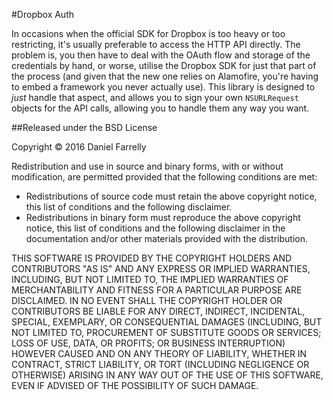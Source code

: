 #Dropbox Auth

In occasions when the official SDK for Dropbox is too heavy or too restricting, it's usually preferable to access the HTTP API directly. The problem is, you then have to deal with the OAuth flow and storage of the credentials by hand, or worse, utilise the Dropbox SDK for just that part of the process (and given that the new one relies on Alamofire, you're having to embed a framework you never actually use). This library is designed to _just_ handle that aspect, and allows you to sign your own `NSURLRequest` objects for the API calls, allowing you to handle them any way you want.

##Released under the BSD License

Copyright © 2016 Daniel Farrelly

Redistribution and use in source and binary forms, with or without modification,
are permitted provided that the following conditions are met:

*	Redistributions of source code must retain the above copyright notice, this list
	of conditions and the following disclaimer.
*	Redistributions in binary form must reproduce the above copyright notice, this
	list of conditions and the following disclaimer in the documentation and/or
	other materials provided with the distribution.

THIS SOFTWARE IS PROVIDED BY THE COPYRIGHT HOLDERS AND CONTRIBUTORS "AS IS" AND 
ANY EXPRESS OR IMPLIED WARRANTIES, INCLUDING, BUT NOT LIMITED TO, THE IMPLIED
WARRANTIES OF MERCHANTABILITY AND FITNESS FOR A PARTICULAR PURPOSE ARE DISCLAIMED.
IN NO EVENT SHALL THE COPYRIGHT HOLDER OR CONTRIBUTORS BE LIABLE FOR ANY DIRECT,
INDIRECT, INCIDENTAL, SPECIAL, EXEMPLARY, OR CONSEQUENTIAL DAMAGES (INCLUDING,
BUT NOT LIMITED TO, PROCUREMENT OF SUBSTITUTE GOODS OR SERVICES; LOSS OF USE,
DATA, OR PROFITS; OR BUSINESS INTERRUPTION) HOWEVER CAUSED AND ON ANY THEORY OF
LIABILITY, WHETHER IN CONTRACT, STRICT LIABILITY, OR TORT (INCLUDING NEGLIGENCE
OR OTHERWISE) ARISING IN ANY WAY OUT OF THE USE OF THIS SOFTWARE, EVEN IF
ADVISED OF THE POSSIBILITY OF SUCH DAMAGE.
